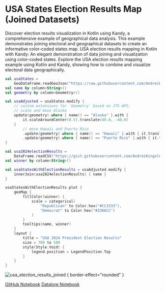 # USA States Election Results Map (Joined Datasets)

<web-summary>
Discover election results visualization in Kotlin using Kandy, a comprehensive example of geographical data analysis.
This example demonstrates joining electoral and geographical datasets to create an informative color-coded states map.
</web-summary>

<card-summary>
USA election results mapping in Kotlin with Kandy: An elegant demonstration of data joining and visualization using color-coded states.
</card-summary>

<link-summary>
Explore the USA election results mapping example using Kotlin and Kandy, showing how to combine and visualize electoral data geographically.
</link-summary>


<!---IMPORT org.jetbrains.kotlinx.kandy.geo.samples.gallery.Geo-->

<!---FUN usa_election_results_joined-->

```kotlin
val usaStates =
    GeoDataFrame.readGeoJson("https://raw.githubusercontent.com/AndreiKingsley/datasets/refs/heads/main/USA.json")
val name by column<String>()
val geometry by column<Geometry>()

val usaAdjusted = usaStates.modify {
    // custom extensions for `Geometry` based on JTS API;
    // scale and move Alaska
    update(geometry).where { name() == "Alaska" }.with {
        it.scaleAroundCenter(0.5).translate(40.0, -40.0)
    }
        // move Hawaii and Puerto Rico
        .update(geometry).where { name() == "Hawaii" }.with { it.translate(65.0, 0.0) }
        .update(geometry).where { name() == "Puerto Rico" }.with { it.translate(-10.0, 5.0) }
}

val usa2024electionResults =
    DataFrame.readCSV("https://gist.githubusercontent.com/AndreiKingsley/348687222aecc4f0eb39e3d81acd515b/raw/a9914352dbdfb426f9146dda633ee382d936b000/usa_2024_election_states.csv")
val winner by column<String>()

val usaStatesWithElectionResults = usaAdjusted.modify {
    innerJoin(usa2024electionResults) { name }
}

usaStatesWithElectionResults.plot {
    geoMap {
        fillColor(winner) {
            scale = categorical(
                "Republican" to Color.hex("#CC3333"),
                "Democrat" to Color.hex("#3366CC")
            )
        }
        tooltips(name, winner)
    }
    layout {
        title = "USA 2024 President Election Results"
        size = 700 to 500
        style(Style.Void) {
            legend.position = LegendPosition.Top
        }
    }
}
```

<!---END-->

![usa_election_results_joined](usa_election_results_joined.svg) { border-effect="rounded" }

<seealso style="cards">
       <category ref="example-ktnb">
           <a href="https://github.com/Kotlin/kandy/blob/main/examples/notebooks/lets-plot/samples/area/simple_area.ipynb" summary="View the notebook on our GitHub repository">GitHub Notebook</a>
           <a href="https://datalore.jetbrains.com/report/static/KQKedA4jDrKu63O53gEN0z/LmZB0wrcS6YNG09OENeQsH" summary="Experiment with this example on Datalore">Datalore Notebook</a>
       </category>
</seealso>
